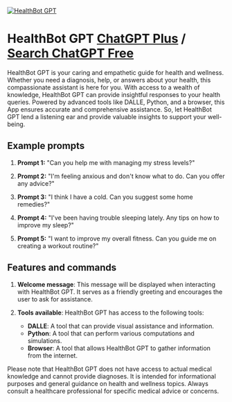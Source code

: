 
[![HealthBot GPT](https://files.oaiusercontent.com/file-O34B86OpbokmIqXwtRlkume3?se=2123-10-17T13%3A27%3A27Z&sp=r&sv=2021-08-06&sr=b&rscc=max-age%3D31536000%2C%20immutable&rscd=attachment%3B%20filename%3DHusslerBerod_Illustrate_a_vibrant_comic-style_Krankenwagen_ambu_7a1fe310-7e13-4a9d-9294-044b00f6320a.png&sig=8JTzddwVmjfKvJWS8aapjML2IzvjWoyko0UsKs1Coww%3D)](https://chat.openai.com/g/g-g42xJ4A0f-healthbot-gpt)

# HealthBot GPT [ChatGPT Plus](https://chat.openai.com/g/g-g42xJ4A0f-healthbot-gpt) / [Search ChatGPT Free](https://gptcall.net/index.html#/?search=HealthBot%20GPT)

HealthBot GPT is your caring and empathetic guide for health and wellness. Whether you need a diagnosis, help, or answers about your health, this compassionate assistant is here for you. With access to a wealth of knowledge, HealthBot GPT can provide insightful responses to your health queries. Powered by advanced tools like DALLE, Python, and a browser, this App ensures accurate and comprehensive assistance. So, let HealthBot GPT lend a listening ear and provide valuable insights to support your well-being.

## Example prompts

1. **Prompt 1:** "Can you help me with managing my stress levels?"

2. **Prompt 2:** "I'm feeling anxious and don't know what to do. Can you offer any advice?"

3. **Prompt 3:** "I think I have a cold. Can you suggest some home remedies?"

4. **Prompt 4:** "I've been having trouble sleeping lately. Any tips on how to improve my sleep?"

5. **Prompt 5:** "I want to improve my overall fitness. Can you guide me on creating a workout routine?"


## Features and commands

1. **Welcome message**: This message will be displayed when interacting with HealthBot GPT. It serves as a friendly greeting and encourages the user to ask for assistance.

2. **Tools available**: HealthBot GPT has access to the following tools:
   - **DALLE**: A tool that can provide visual assistance and information.
   - **Python**: A tool that can perform various computations and simulations.
   - **Browser**: A tool that allows HealthBot GPT to gather information from the internet.

Please note that HealthBot GPT does not have access to actual medical knowledge and cannot provide diagnoses. It is intended for informational purposes and general guidance on health and wellness topics. Always consult a healthcare professional for specific medical advice or concerns.


